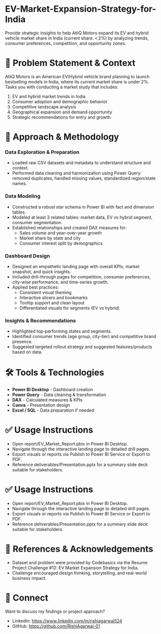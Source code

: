 # EV-Market-Expansion-Strategy-for-India
Provide strategic insights to help AtliQ Motors expand its EV and hybrid vehicle market share in India (current share: &lt; 2%) by analyzing trends, consumer preferences, competition, and opportunity zones.

# 🎯 Problem Statement & Context
AtliQ Motors is an American EV/Hybrid vehicle brand planning to launch bestselling models in India, where its current market share is under 2%. Tasks you with conducting a market study that includes:
1. EV and hybrid market trends in India
2. Consumer adoption and demographic behavior
3. Competitive landscape analysis
4. Geographical expansion and demand opportunity
5. Strategic recommendations for entry and growth

# 🧠 Approach & Methodology
### Data Exploration & Preparation
* Loaded raw CSV datasets and metadata to understand structure and context.
* Performed data cleaning and harmonization using Power Query: removed duplicates, handled missing values, standardized region/state names.
### Data Modeling
* Constructed a robust star schema in Power BI with fact and dimension tables.
* Modeled at least 3 related tables: market data, EV vs hybrid segment, consumer segmentation. 
* Established relationships and created DAX measures for:
  * Sales volume and year-over-year growth
  * Market share by state and city
  * Consumer interest split by demographics

### Dashboard Design
* Designed an empathetic landing page with overall KPIs, market snapshot, and quick insights.
* Included drill-through pages for competition, consumer preferences, city-wise performance, and time-series growth. 
* Applied best practices:
  * Consistent visual theming
  * Interactive slicers and bookmarks
  * Tooltip support and clean layout
  * Differentiated visuals for segments (EV vs hybrid)

### Insights & Recommendations
* Highlighted top-performing states and segments.
* Identified consumer trends (age group, city-tier) and competitive brand presence.
* Suggested targeted rollout strategy and suggested features/products based on data.

# 🛠 Tools & Technologies
* **Power BI Desktop** - Dashboard creation
* **Power Query** - Data cleaning & transformation
* **DAX** - Calculated measures & KPIs
* **Canva** - Presentation design
* **Excel / SQL** - Data preparation if needed

# ✅ Usage Instructions
* Open report/EV_Market_Report.pbix in Power BI Desktop.
* Navigate through the interactive landing page to detailed drill pages.
* Export visuals or reports via Publish to Power BI Service or Export to PDF.
* Reference deliverables/Presentation.pptx for a summary slide deck suitable for stakeholders.

# ✅ Usage Instructions
* Open report/EV_Market_Report.pbix in Power BI Desktop.
* Navigate through the interactive landing page to detailed drill pages.
* Export visuals or reports via Publish to Power BI Service or Export to PDF.
* Reference deliverables/Presentation.pptx for a summary slide deck suitable for stakeholders.

# 📎 References & Acknowledgements
* Dataset and problem were provided by Codebasics via the Resume Project Challenge #12: EV Market Expansion Strategy for India. 
* Challenge encouraged design thinking, storytelling, and real-world business impact.

# 🤝 Connect
Want to discuss my findings or project approach?
* LinkedIn: https://www.linkedin.com/in/rishiagarwal524
* GitHub: https://github.com/RishiAgarwal-01

